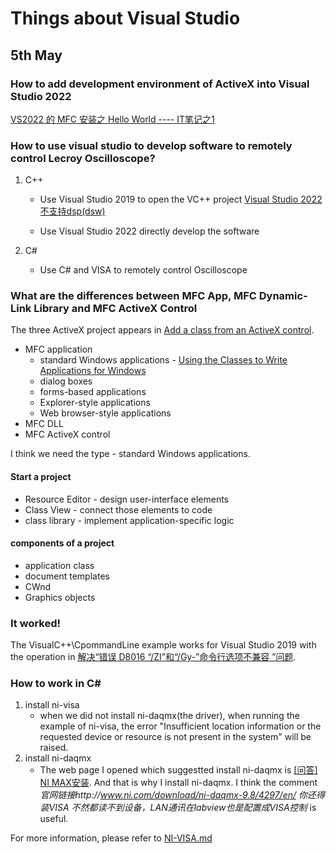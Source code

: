 # Things about Visual Studio 
## 5th May
### How to add development environment of ActiveX into Visual Studio 2022 
[VS2022 的 MFC 安装之 Hello World ---- IT笔记之1](https://blog.csdn.net/u012040531/article/details/125375158)

### How to use visual studio to develop software to remotely control Lecroy Oscilloscope?

1.  C++

    - Use Visual Studio 2019 to open the VC++ project [Visual Studio 2022 不支持dsp(dsw)](https://www.cnblogs.com/q-z-lin/p/15375917.html)

    - Use Visual Studio 2022 directly develop the software

2.  C#

    - Use C# and VISA to remotely control Oscilloscope

### What are the differences between MFC App, MFC Dynamic-Link Library and MFC ActiveX Control

The three ActiveX project appears in [Add a class from an ActiveX control](https://learn.microsoft.com/en-us/cpp/ide/adding-a-class-from-an-activex-control-visual-cpp?view=msvc-170).

  - MFC application	
  	+ standard Windows applications - [Using the Classes to Write Applications for Windows](https://learn.microsoft.com/en-us/cpp/mfc/using-the-classes-to-write-applications-for-windows?view=msvc-170)
  	+ dialog boxes
  	+ forms-based applications
  	+ Explorer-style applications
  	+ Web browser-style applications
  - MFC DLL
  - MFC ActiveX control

I think we need the type - standard Windows applications.

<!-- **Start a project** -->
 
#### Start a project
  - Resource Editor - design user-interface elements
  - Class View - connect those elements to code
  - class library - implement application-specific logic

#### components of a project
  - application class
  - document templates
  - CWnd
  - Graphics objects

### It worked!
The VisualC++\CpommandLine example works for Visual Studio 2019 with the operation in [解决“错误 D8016 “/ZI”和“/Gy-”命令行选项不兼容 ”问题](https://blog.csdn.net/lyj_viviani/article/details/51487877).

### How to work in C#
 1. install ni-visa
    - when we did not install ni-daqmx(the driver), when running the example of ni-visa, the error "Insufficient location information or the requested device or resource is not present in the system" will be raised.
 2. install ni-daqmx
    - The web page I opened which suggestted install ni-daqmx is [[问答] NI MAX安装](https://bbs.elecfans.com/jishu_1535924_1_1.html). And that is why I install ni-daqmx. I think the comment *官网链接http://www.ni.com/download/ni-daqmx-9.8/4297/en/     你还得装VISA 不然都读不到设备，LAN通讯在labview也是配置成VISA控制* is useful.

For more information, please refer to [NI-VISA.md](./NI-VISA.md)
